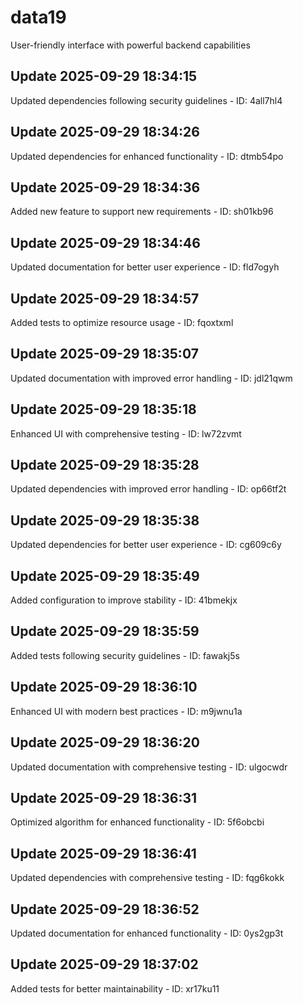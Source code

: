 # data19
User-friendly interface with powerful backend capabilities

## Update 2025-09-29 18:34:15
Updated dependencies following security guidelines - ID: 4all7hl4


## Update 2025-09-29 18:34:26
Updated dependencies for enhanced functionality - ID: dtmb54po


## Update 2025-09-29 18:34:36
Added new feature to support new requirements - ID: sh01kb96


## Update 2025-09-29 18:34:46
Updated documentation for better user experience - ID: fld7ogyh


## Update 2025-09-29 18:34:57
Added tests to optimize resource usage - ID: fqoxtxml


## Update 2025-09-29 18:35:07
Updated documentation with improved error handling - ID: jdl21qwm


## Update 2025-09-29 18:35:18
Enhanced UI with comprehensive testing - ID: lw72zvmt


## Update 2025-09-29 18:35:28
Updated dependencies with improved error handling - ID: op66tf2t


## Update 2025-09-29 18:35:38
Updated dependencies for better user experience - ID: cg609c6y


## Update 2025-09-29 18:35:49
Added configuration to improve stability - ID: 41bmekjx


## Update 2025-09-29 18:35:59
Added tests following security guidelines - ID: fawakj5s


## Update 2025-09-29 18:36:10
Enhanced UI with modern best practices - ID: m9jwnu1a


## Update 2025-09-29 18:36:20
Updated documentation with comprehensive testing - ID: ulgocwdr


## Update 2025-09-29 18:36:31
Optimized algorithm for enhanced functionality - ID: 5f6obcbi


## Update 2025-09-29 18:36:41
Updated dependencies with comprehensive testing - ID: fqg6kokk


## Update 2025-09-29 18:36:52
Updated documentation for enhanced functionality - ID: 0ys2gp3t


## Update 2025-09-29 18:37:02
Added tests for better maintainability - ID: xr17ku11

